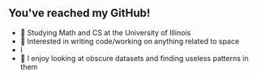 ## You've reached my GitHub!
* 👾 Studying Math and CS at the University of Illinois
* 🚀 Interested in writing code/working on anything related to space 
*   I
* 📜 I enjoy looking at obscure datasets and finding useless patterns in them

<!--
**gautamdayal/gautamdayal** is a ✨ _special_ ✨ repository because its `README.md` (this file) appears on your GitHub profile.

Here are some ideas to get you started:

- 🔭 I’m currently working on ...
- 🌱 I’m currently learning ...
- 👯 I’m looking to collaborate on ...
- 🤔 I’m looking for help with ...
- 💬 Ask me about ...
- 📫 How to reach me: ...
- 😄 Pronouns: ...
- ⚡ Fun fact: ...
-->

